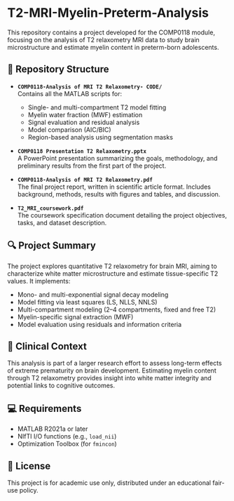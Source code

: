 # T2-MRI-Myelin-Preterm-Analysis

This repository contains a project developed for the COMP0118 module, focusing on the analysis of T2 relaxometry MRI data to study brain microstructure and estimate myelin content in preterm-born adolescents.

## 📁 Repository Structure

- **`COMP0118-Analysis of MRI T2 Relaxometry- CODE/`**  
  Contains all the MATLAB scripts for:
  - Single- and multi-compartment T2 model fitting
  - Myelin water fraction (MWF) estimation
  - Signal evaluation and residual analysis
  - Model comparison (AIC/BIC)
  - Region-based analysis using segmentation masks

- **`COMP0118 Presentation T2 Relaxometry.pptx`**  
  A PowerPoint presentation summarizing the goals, methodology, and preliminary results from the first part of the project.

- **`COMP0118-Analysis of MRI T2 Relaxometry.pdf`**  
  The final project report, written in scientific article format. Includes background, methods, results with figures and tables, and discussion.

- **`T2_MRI_coursework.pdf`**  
  The coursework specification document detailing the project objectives, tasks, and dataset description.

## 🔍 Project Summary

The project explores quantitative T2 relaxometry for brain MRI, aiming to characterize white matter microstructure and estimate tissue-specific T2 values. It implements:

- Mono- and multi-exponential signal decay modeling
- Model fitting via least squares (LS, NLLS, NNLS)
- Multi-compartment modeling (2–4 compartments, fixed and free T2)
- Myelin-specific signal extraction (MWF)
- Model evaluation using residuals and information criteria

## 🧠 Clinical Context

This analysis is part of a larger research effort to assess long-term effects of extreme prematurity on brain development. Estimating myelin content through T2 relaxometry provides insight into white matter integrity and potential links to cognitive outcomes.

## 💻 Requirements

- MATLAB R2021a or later
- NIfTI I/O functions (e.g., `load_nii`)
- Optimization Toolbox (for `fmincon`)

## 📜 License

This project is for academic use only, distributed under an educational fair-use policy.

